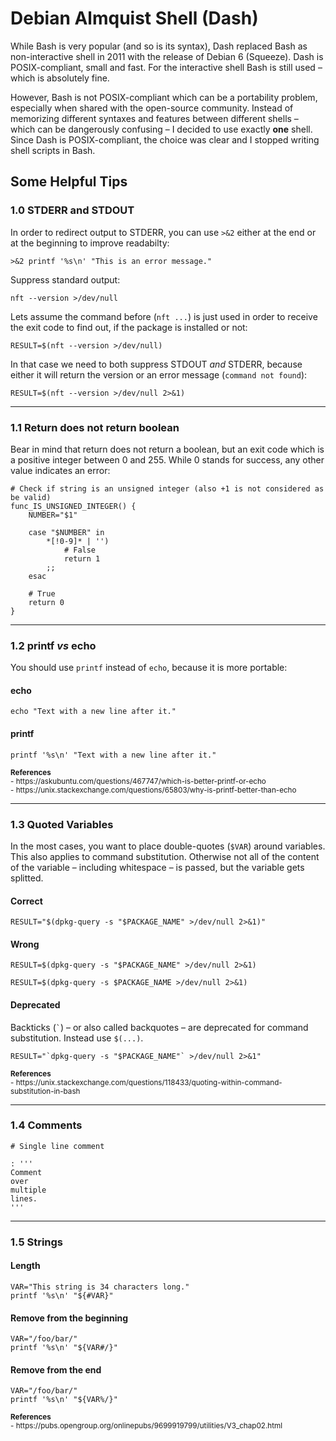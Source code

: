 # Debian Almquist Shell (Dash)

While Bash is very popular (and so is its syntax), Dash replaced Bash as non-interactive shell in 2011 with the release of Debian 6 (Squeeze). Dash is POSIX-compliant, small and fast. For the interactive shell Bash is still used – which is absolutely fine.

However, Bash is not POSIX-compliant which can be a portability problem, especially when shared with the open-source community. Instead of memorizing different syntaxes and features between different shells – which can be dangerously confusing – I decided to use exactly **one** shell. Since Dash is POSIX-compliant, the choice was clear and I stopped writing shell scripts in Bash.

## Some Helpful Tips
### 1.0 STDERR and STDOUT

In order to redirect output to STDERR, you can use `>&2` either at the end or at the beginning to improve readabilty:

```shell
>&2 printf '%s\n' "This is an error message."
```

Suppress standard output:

```shell
nft --version >/dev/null
```

Lets assume the command before (`nft ...`) is just used in order to receive the exit code to find out, if the package is installed or not:

```shell
RESULT=$(nft --version >/dev/null)
```

In that case we need to both suppress STDOUT *and* STDERR, because either it will return the version or an error message (`command not found`):

```shell
RESULT=$(nft --version >/dev/null 2>&1)
```

---

### 1.1 Return does not return boolean

Bear in mind that return does not return a boolean, but an exit code which is a positive integer between 0 and 255. While 0 stands for success, any other value indicates an error:

```shell
# Check if string is an unsigned integer (also +1 is not considered as be valid)
func_IS_UNSIGNED_INTEGER() {
	NUMBER="$1"
	
	case "$NUMBER" in
		*[!0-9]* | '')
			# False
			return 1
		;;
	esac
	
	# True
	return 0
}
```

---

### 1.2 printf *vs* echo

You should use `printf` instead of `echo`, because it is more portable:

#### echo

```shell
echo "Text with a new line after it."
```

#### printf

```shell
printf '%s\n' "Text with a new line after it."
```

<sub>
<b>References</b>
<br>- https://askubuntu.com/questions/467747/which-is-better-printf-or-echo
<br>- https://unix.stackexchange.com/questions/65803/why-is-printf-better-than-echo
</sub>

---

### 1.3 Quoted Variables

In the most cases, you want to place double-quotes (`$VAR`) around variables. This also applies to command substitution. Otherwise not all of the content of the variable – including whitespace – is passed, but the variable gets splitted.

#### Correct

```shell
RESULT="$(dpkg-query -s "$PACKAGE_NAME" >/dev/null 2>&1)"
```

#### Wrong

```shell
RESULT=$(dpkg-query -s "$PACKAGE_NAME" >/dev/null 2>&1)
```

```shell
RESULT=$(dpkg-query -s $PACKAGE_NAME >/dev/null 2>&1)
```

#### Deprecated

Backticks (`` ` ``) – or also called backquotes – are deprecated for command substitution. Instead use `$(...)`.
```shell
RESULT="`dpkg-query -s "$PACKAGE_NAME"` >/dev/null 2>&1"
```

<sub>
<b>References</b>
<br>- https://unix.stackexchange.com/questions/118433/quoting-within-command-substitution-in-bash
</sub>

---

### 1.4 Comments

```shell
# Single line comment
```

```shell
: '''
Comment
over
multiple
lines.
'''
```

---

### 1.5 Strings

#### Length
```shell
VAR="This string is 34 characters long."
printf '%s\n' "${#VAR}"
```

#### Remove from the beginning
```shell
VAR="/foo/bar/"
printf '%s\n' "${VAR#/}"
```

#### Remove from the end
```shell
VAR="/foo/bar/"
printf '%s\n' "${VAR%/}"
```

<sub>
<b>References</b>
<br>- https://pubs.opengroup.org/onlinepubs/9699919799/utilities/V3_chap02.html
</sub>

